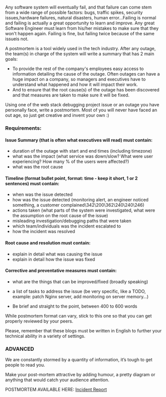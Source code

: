 Any software system will eventually fail, and that failure can come stem from a wide range of possible factors: bugs, traffic spikes, security issues,hardware failures, natural disasters, human error...Failing is normal and failing is actually a great opportunity to learn and improve. Any great Software Engineer must learn from his/her mistakes to make sure that they won't happen again. Failing is fine, but failing twice because of the same issueis not.

A postmortem is a tool widely used in the tech industry. After any outage, the team(s) in charge of the system will write a summary that has 2 main goals:
* To provide the rest of the company's employees easy access to information detailing the cause of the outage. Often outages can have a huge impact on  a company, so managers and executives have to understand what happened and how it will impact their work.
* And to ensure that the root cause(s) of the outage has been discovered and that measures are taken to make sure it will be fixed.

Using one of the web stack debugging project issue or an outage you have personally face, write a postmortem. Most of you will never have faced an out
age, so just get creative and invent your own :)

### Requirements:

#### Issue Summary (that is often what executives will read) must contain:
* duration of the outage with start and end times (including timezone)
* what was the impact (what service was down/slow? What were user experiencing? How many % of the users were affected?)
* what was the root cause

#### Timeline (format bullet point, format: time - keep it short, 1 or 2 sentences) must contain:
* when was the issue detected
* how was the issue detected (monitoring alert, an engineer noticed something, a customer complained\342\200\362\240\240\246)
* actions taken (what parts of the system were investigated, what were the assumption on the root cause of the issue)
* misleading investigation/debugging paths that were taken
* which team/individuals was the incident escalated to
* how the incident was resolved

#### Root cause and resolution must contain:
* explain in detail what was causing the issue
* explain in detail how the issue was fixed

#### Corrective and preventative measures must contain:
* what are the things that can be improved/fixed (broadly speaking)
* a list of tasks to address the issue (be very specific, like a TODO, example: patch Nginx server, add monitoring on server memory…)

* Be brief and straight to the point, between 400 to 600 words

While postmortem format can vary, stick to this one so that you can get properly reviewed by your peers.

Please, remember that these blogs must be written in English to further your technical ability in a variety of settings.

### ADVANCED
We are constantly stormed by a quantity of information, it’s tough to get people to read you.

Make your post-mortem attractive by adding humour, a pretty diagram or anything that would catch your audience attention.


POSTMORTEM AVAILABLE HERE: [Incident Report](https://docs.google.com/document/d/1Y5ZadvLUUekxYd-dfppVTUP3oFjngDbYTZzMQp6oRXM/edit)
